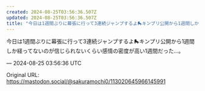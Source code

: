 ```yaml
---
created: 2024-08-25T03:56:36.507Z
updated: 2024-08-25T03:56:36.507Z
title: "今日は1週間ぶりに幕張に行って3連続ジャンプするよ🛼キンプリ公開から1週間しか経[...]"
---
```


<p>今日は1週間ぶりに幕張に行って3連続ジャンプするよ🛼キンプリ公開から1週間しか経ってないのが信じられないくらい感情の密度が高い1週間だった…。</p>

&mdash; 2024-08-25 03:56:36 UTC

Original URL: https://mastodon.social/@sakuramochi0/113020645966145991

